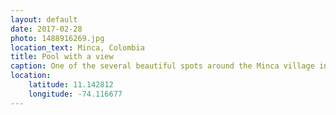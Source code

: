 ```yaml
---
layout: default
date: 2017-02-28
photo: 1488916269.jpg
location_text: Minca, Colombia
title: Pool with a view
caption: One of the several beautiful spots around the Minca village in the mountain range of the Sierra Nevada of Santa Marta.
location:
    latitude: 11.142812
    longitude: -74.116677
---
```

